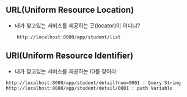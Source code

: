 ## URL(Uniform Resource Location)
* 내가 찾고있는 서비스를 제공하는 곳(locator)이 어디냐?
```
	http://localhost:8080/app/student/list
```

## URI(Uniform Resource Identifier)
* 내가 찾고있는 서비스를 제공하는 ID를 찾아라
```
http://localhost:8080/app/student/detail?num=0001 : Query String
http://localhost:8080/app/student/detail/0001 : path Variable
```